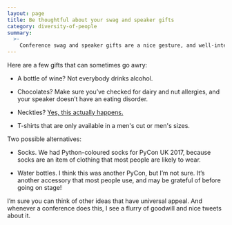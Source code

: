 ```yaml
---
layout: page
title: Be thoughtful about your swag and speaker gifts
category: diversity-of-people
summary:
  >-
    Conference swag and speaker gifts are a nice gesture, and well-intentioned. But be wary of common gifts that can be inadvertently insensitive.
---
```


Here are a few gifts that can sometimes go awry:

*   A bottle of wine? Not everybody drinks alcohol.

*   Chocolates? Make sure you’ve checked for dairy and nut allergies, and your speaker doesn’t have an eating disorder.

*   Neckties? [Yes, this actually happens.](https://www.youtube.com/watch?t=10m11s&v=XsKUP23WPxY)

*   T-shirts that are only available in a men's cut or men's sizes.

Two possible alternatives:

*   Socks. We had Python-coloured socks for PyCon UK 2017, because socks are an item of clothing that most people are likely to wear.

*   Water bottles. I think this was another PyCon, but I’m not sure. It’s another accessory that most people use, and may be grateful of before going on stage!

I’m sure you can think of other ideas that have universal appeal. And whenever a conference does this, I see a flurry of goodwill and nice tweets about it.

